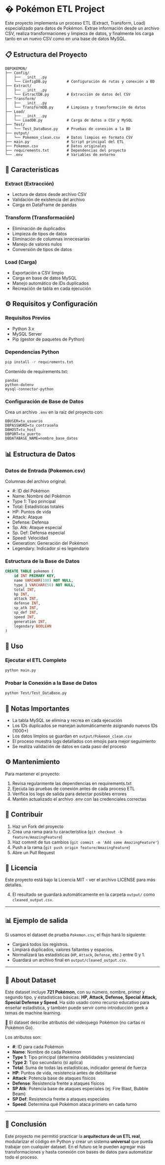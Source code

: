 # � Pokémon ETL Project

Este proyecto implementa un proceso ETL (Extract, Transform, Load) especializado para datos de Pokémon. Extrae información desde un archivo CSV, realiza transformaciones y limpieza de datos, y finalmente los carga tanto en un nuevo CSV como en una base de datos MySQL.

## 📋 Estructura del Proyecto

```
DBPOKEMON/
├── Config/
│   ├── __init__.py
│   └── ConfigDB.py         # Configuración de rutas y conexión a BD
├── Extract/
│   ├── __init__.py
│   └── ExtractDB.py        # Extracción de datos del CSV
├── Transform/
│   ├── __init__.py
│   └── TransformDB.py      # Limpieza y transformación de datos
├── Load/
│   ├── __init__.py
│   └── LoadDB.py           # Carga de datos a CSV y MySQL
├── Test/
│   └── Test_DataBase.py    # Pruebas de conexión a la BD
├── output/
│   └── Pokemon_clean.csv   # Datos limpios en formato CSV
├── main.py                 # Script principal del ETL
├── Pokemon.csv             # Datos originales
├── requirements.txt        # Dependencias del proyecto
└── .env                    # Variables de entorno
```

## 🚀 Características

### Extract (Extracción)
- Lectura de datos desde archivo CSV
- Validación de existencia del archivo
- Carga en DataFrame de pandas

### Transform (Transformación)
- Eliminación de duplicados
- Limpieza de tipos de datos
- Eliminación de columnas innecesarias
- Manejo de valores nulos
- Conversión de tipos de datos

### Load (Carga)
- Exportación a CSV limpio
- Carga en base de datos MySQL
- Manejo automático de IDs duplicados
- Recreación de tabla en cada ejecución

## ⚙️ Requisitos y Configuración

### Requisitos Previos
- Python 3.x
- MySQL Server
- Pip (gestor de paquetes de Python)

### Dependencias Python
```bash
pip install -r requirements.txt
```

Contenido de requirements.txt:
```
pandas
python-dotenv
mysql-connector-python
```

### Configuración de Base de Datos
Crea un archivo `.env` en la raíz del proyecto con:
```env
DBUSER=tu_usuario
DBPASSWORD=tu_contraseña
DBHOST=tu_host
DBPORT=tu_puerto
DBDATABASE_NAME=nombre_base_datos
```

## 📊 Estructura de Datos

### Datos de Entrada (Pokemon.csv)
Columnas del archivo original:
- #: ID del Pokémon
- Name: Nombre del Pokémon
- Type 1: Tipo principal
- Total: Estadísticas totales
- HP: Puntos de vida
- Attack: Ataque
- Defense: Defensa
- Sp. Atk: Ataque especial
- Sp. Def: Defensa especial
- Speed: Velocidad
- Generation: Generación del Pokémon
- Legendary: Indicador si es legendario

### Estructura de la Base de Datos
```sql
CREATE TABLE pokemon (
    id INT PRIMARY KEY,
    name VARCHAR(100) NOT NULL,
    type_1 VARCHAR(50) NOT NULL,
    total INT,
    hp INT,
    attack INT,
    defense INT,
    sp_atk INT,
    sp_def INT,
    speed INT,
    generation INT,
    legendary BOOLEAN
)
```

## 🚀 Uso

### Ejecutar el ETL Completo
```bash
python main.py
```

### Probar la Conexión a la Base de Datos
```bash
python Test/Test_DataBase.py
```

## 📝 Notas Importantes

- La tabla MySQL se elimina y recrea en cada ejecución
- Los IDs duplicados se manejan automáticamente asignando nuevos IDs (1000+)
- Los datos limpios se guardan en `output/Pokemon_clean.csv`
- El proceso muestra logs detallados con emojis para mejor seguimiento
- Se realiza validación de datos en cada paso del proceso

## ⚙️ Mantenimiento

Para mantener el proyecto:
1. Revisa regularmente las dependencias en requirements.txt
2. Ejecuta las pruebas de conexión antes de cada proceso ETL
3. Verifica los logs de salida para detectar posibles errores
4. Mantén actualizado el archivo .env con las credenciales correctas

## 👥 Contribuir

1. Haz un Fork del proyecto
2. Crea una rama para tu característica (`git checkout -b feature/AmazingFeature`)
3. Haz commit de tus cambios (`git commit -m 'Add some AmazingFeature'`)
4. Push a la rama (`git push origin feature/AmazingFeature`)
5. Abre un Pull Request

## 📄 Licencia

Este proyecto está bajo la Licencia MIT - ver el archivo LICENSE para más detalles.

4. El resultado se guardará automáticamente en la carpeta `output/` como `cleaned_output.csv`.

---

## 📊 Ejemplo de salida

Si usamos el dataset de prueba `Pokemon.csv`, el flujo hará lo siguiente:

* Cargará todos los registros.
* Limpiará duplicados, valores faltantes y espacios.
* Normalizará las estadísticas (`HP`, `Attack`, `Defense`, etc.) entre 0 y 1.
* Guardará un archivo final en `output/cleaned_output.csv`.

---

## 📑 About Dataset

Este dataset incluye **721 Pokémon**, con su número, nombre, primer y segundo tipo, y estadísticas básicas: **HP, Attack, Defense, Special Attack, Special Defense y Speed**.
Ha sido usado como recurso educativo para enseñar estadística, y también puede servir como introducción geek a temas de machine learning.

📌 El dataset describe atributos del videojuego Pokémon (no cartas ni Pokémon Go).

Los atributos son:

* **#**: ID para cada Pokémon
* **Name**: Nombre de cada Pokémon
* **Type 1**: Tipo principal (determina debilidades y resistencias)
* **Type 2**: Tipo secundario (si aplica)
* **Total**: Suma de todas las estadísticas, indicador general de fuerza
* **HP**: Puntos de vida, resistencia antes de debilitarse
* **Attack**: Potencia base de ataques físicos
* **Defense**: Resistencia frente a ataques físicos
* **SP Atk**: Potencia base de ataques especiales (ej. Fire Blast, Bubble Beam)
* **SP Def**: Resistencia frente a ataques especiales
* **Speed**: Determina qué Pokémon ataca primero en cada turno

---

## 🔮 Conclusión

Este proyecto me permitió practicar la **arquitectura de un ETL real**, modularizar el código en Python y crear un sistema **universal** que pueda trabajar con cualquier dataset.
En el futuro se le pueden agregar más transformaciones y hasta conexión con bases de datos para automatizar todo el proceso.

